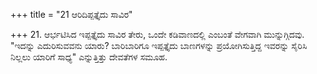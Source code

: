 +++
title = "21 ಆರಿದಿಪ್ಪತ್ತೈದು ಸಾವಿರ"

+++
21. ಆರ್ಭಟಿಸಿದ ಇಪ್ಪತ್ತೈದು ಸಾವಿರ ತೇರು, ಒಂದೇ ಕಡಿವಾಣದಲ್ಲಿ ಎಂಬಂತೆ ವೇಗವಾಗಿ ಮುನ್ನುಗ್ಗಿದವು. "ಇದನ್ನು ಎದುರಿಸುವವನು ಯಾರು? ಬಾರಿಬಾರಿಗೂ ಇಪ್ಪತ್ತೈದು ಬಾಣಗಳನ್ನು ಪ್ರಯೋಗಿಸುತ್ತಿದ್ದ ಇವರನ್ನು  ಸೈರಿಸಿ ನಿಲ್ಲಲು ಯಾರಿಗೆ ಸಾಧ್ಯ" ಎನ್ನುತ್ತಿತ್ತು ದೇವತೆಗಳ ಸಮೂಹ.